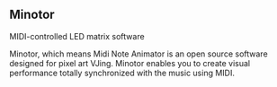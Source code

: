 ##  Minotor
MIDI-controlled LED matrix software

Minotor, which means Midi Note Animator is an open source software designed for pixel art VJing. Minotor enables you to create visual performance totally synchronized with the music using MIDI.
